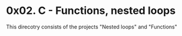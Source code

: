 
# 0x02. C - Functions, nested loops

This direcotry consists of the projects "Nested loops" and "Functions"

